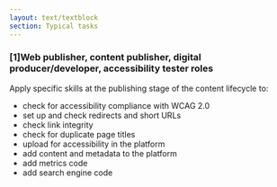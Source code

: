 ```yaml
---
layout: text/textblock
section: Typical tasks
---
```


### [1]Web publisher, content publisher, digital producer/developer, accessibility tester roles

Apply specific skills at the publishing stage of the content lifecycle to:
- check for accessibility compliance with WCAG 2.0
- set up and check redirects and short URLs
- check link integrity
- check for duplicate page titles
- upload for accessibility in the platform
- add content and metadata to the platform
- add metrics code
- add search engine code
